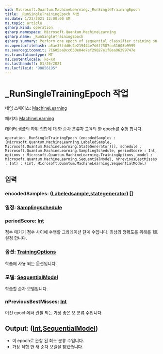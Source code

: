 ```yaml
---
uid: Microsoft.Quantum.MachineLearning._RunSingleTrainingEpoch
title: _RunSingleTrainingEpoch 작업
ms.date: 1/23/2021 12:00:00 AM
ms.topic: article
qsharp.kind: operation
qsharp.namespace: Microsoft.Quantum.MachineLearning
qsharp.name: _RunSingleTrainingEpoch
qsharp.summary: Perform one epoch of sequential classifier training on a subset of data samples.
ms.openlocfilehash: a8ae35fdd6c4e219444e7d6f7587ea31603b9999
ms.sourcegitcommit: 71605ea9cc630e84e7ef29027e1f0ea06299747e
ms.translationtype: MT
ms.contentlocale: ko-KR
ms.lasthandoff: 01/26/2021
ms.locfileid: "98856195"
---
```

# <a name="_runsingletrainingepoch-operation"></a>_RunSingleTrainingEpoch 작업

네임 스페이스: [MachineLearning](xref:Microsoft.Quantum.MachineLearning)

패키지: [MachineLearning](https://nuget.org/packages/Microsoft.Quantum.MachineLearning)


데이터 샘플의 하위 집합에 대 한 순차 분류자 교육의 한 epoch를 수행 합니다.

```qsharp
operation _RunSingleTrainingEpoch (encodedSamples : (Microsoft.Quantum.MachineLearning.LabeledSample, Microsoft.Quantum.MachineLearning.StateGenerator)[], schedule : Microsoft.Quantum.MachineLearning.SamplingSchedule, periodScore : Int, options : Microsoft.Quantum.MachineLearning.TrainingOptions, model : Microsoft.Quantum.MachineLearning.SequentialModel, nPreviousBestMisses : Int) : (Int, Microsoft.Quantum.MachineLearning.SequentialModel)
```


## <a name="input"></a>입력

### <a name="encodedsamples--labeledsamplestategenerator"></a>encodedSamples: ([Labeledsample](xref:Microsoft.Quantum.MachineLearning.LabeledSample),[stategenerator](xref:Microsoft.Quantum.MachineLearning.StateGenerator)) []




### <a name="schedule--samplingschedule"></a>일정: [Samplingschedule](xref:Microsoft.Quantum.MachineLearning.SamplingSchedule)




### <a name="periodscore--int"></a>periodScore: [Int](xref:microsoft.quantum.lang-ref.int)

점수 매기기 점수 사이에 수행할 그라데이션 단계 수입니다.
최상의 정확도를 위해를 1로 설정 합니다.


### <a name="options--trainingoptions"></a>옵션: [TrainingOptions](xref:Microsoft.Quantum.MachineLearning.TrainingOptions)

학습에 사용 되는 옵션입니다.


### <a name="model--sequentialmodel"></a>모델: [SequentialModel](xref:Microsoft.Quantum.MachineLearning.SequentialModel)

학습할 순차 모델입니다.


### <a name="npreviousbestmisses--int"></a>nPreviousBestMisses: [Int](xref:microsoft.quantum.lang-ref.int)

이전 epoch에서 관찰 되는 가장 좋은 오 분류 수입니다.



## <a name="output--intsequentialmodel"></a>Output: ([Int](xref:microsoft.quantum.lang-ref.int),[SequentialModel](xref:Microsoft.Quantum.MachineLearning.SequentialModel))

- 이 epoch로 관찰 된 최소 분류 수입니다.
- 가장 적합 한 새 순차 모델을 찾았습니다.